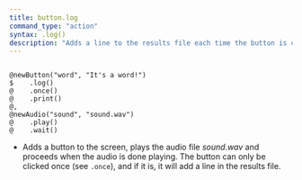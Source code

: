 ```yaml
---
title: button.log
command_type: "action"
syntax: .log()
description: "Adds a line to the results file each time the button is clicked."
---
```


<!--more-->

<pre><code class="language-diff-javascript diff-highlight try-">
@newButton("word", "It's a word!")
$    .log()
@    .once()
@    .print()
@,
@newAudio("sound", "sound.wav")
@    .play()
@    .wait()
</code></pre>

+ Adds a button to the screen, plays the audio file *sound.wav* and proceeds when the audio is done playing. The button can only be clicked once (see `.once`), and if it is, it will add a line in the results file.		
